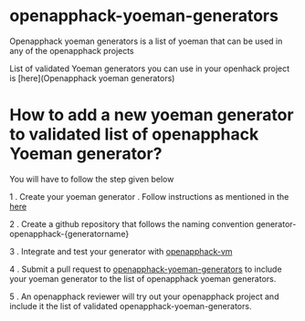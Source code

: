 # openapphack-yoeman-generators

Openapphack yoeman generators  is a list of yoeman that can be used in any of the openapphack projects

List of validated Yoeman generators you can use in your openhack project is [here](Openapphack yoeman generators)

# How to add a new yoeman generator to validated list of openapphack Yoeman generator?

You will have to follow the step given below

1 . Create your yoeman generator . Follow instructions as mentioned in the [here](http://yeoman.io/authoring/)  

2 . Create a github repository that follows the naming convention generator-openapphack-{generatorname}

3 . Integrate and test your generator with [openapphack-vm](https://github.com/WiproOpenSourcePractice/openapphack-vm)

4 . Submit a pull request to [openapphack-yoeman-generators](https://github.com/WiproOpenSourcePractice/openapphack-yoeman-generators) to include your yoeman generator to the list of openapphack yoeman generators.

5 . An openapphack reviewer will try out your openapphack project and include it the list of validated openapphack-yoeman-generators.




